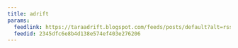 ```yaml
---
title: adrift
params:
  feedlink: https://taraadrift.blogspot.com/feeds/posts/default?alt=rss
  feedid: 2345dfc6e8b4d138e574ef403e276206
---
```

